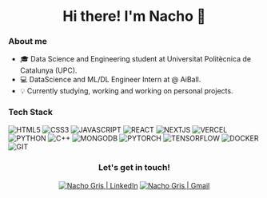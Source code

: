 <h1 align="center"> Hi there! I'm Nacho 👋 </h1>

### About me

- 🎓 Data Science and Engineering student at Universitat Politècnica de Catalunya (UPC).
- 💻 DataScience and ML/DL Engineer Intern at @ AiBall.
- 💡 Currently studying, working and working on personal projects.

### Tech Stack 

![HTML5](https://img.shields.io/badge/HTML5-red?style=for-the-badge&logo=HTML5&logoColor=white)
![CSS3](https://img.shields.io/badge/CSS3-blue?style=for-the-badge&logo=CSS3&logoColor=white)
![JAVASCRIPT](https://img.shields.io/badge/JAVASCRIPT-yellow?style=for-the-badge&logo=javascript&logoColor=white)
![REACT](https://img.shields.io/badge/REACT-blue?style=for-the-badge&logo=react&logoColor=white)
![NEXTJS](https://img.shields.io/badge/NEXT-black?style=for-the-badge&logo=Next.JS&logoColor=white)
![VERCEL](https://img.shields.io/badge/VERCEL-black?style=for-the-badge&logo=vercel&logoColor=white)
![PYTHON](https://img.shields.io/badge/PYTHON-yellow?style=for-the-badge&logo=python&logoColor=white)
![C++](https://img.shields.io/badge/C%2B%2B-blue?style=for-the-badge&logo=c%2B%2B&logoColor=white)
![MONGODB](https://img.shields.io/badge/MONGODB-green?style=for-the-badge&logo=mongodb&logoColor=white)
![PYTORCH](https://img.shields.io/badge/PYTORCH-red?style=for-the-badge&logo=pytorch&logoColor=white)
![TENSORFLOW](https://img.shields.io/badge/TENSORFLOW-orange?style=for-the-badge&logo=tensorflow&logoColor=white)
![DOCKER](https://img.shields.io/badge/DOCKER-blue?style=for-the-badge&logo=docker&logoColor=white)
![GIT](https://img.shields.io/badge/GIT-red?style=for-the-badge&logo=git&logoColor=white)

<h3 align="center">Let's get in touch!</h3>
<p align="center">
    <a href="https://www.linkedin.com/in/ignacio-gris-martin-68a57725a/"><img align="center" alt="Nacho Gris | LinkedIn" src="https://img.shields.io/badge/LINKEDIN-blue?style=for-the-badge&logo=LINKEDIN&logoColor=white"/></a>
    <a href="mailto:nachogrismartin@gmail.com"><img align="center" alt="Nacho Gris | Gmail" src="https://img.shields.io/badge/GMAIL-red?style=for-the-badge&logo=gmail&logoColor=white"/></a>
</p>
